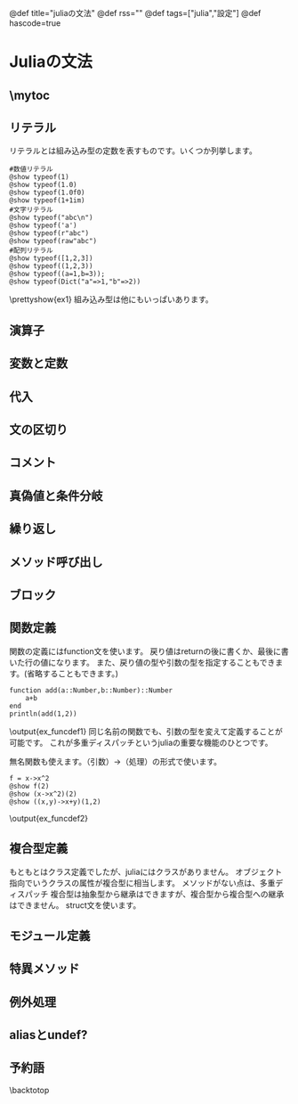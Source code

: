 @def title="juliaの文法"
@def rss=""
@def tags=["julia","設定"]
@def hascode=true
# Juliaの文法

\mytoc
---

## リテラル
リテラルとは組み込み型の定数を表すものです。いくつか列挙します。
```julia:ex1
#数値リテラル
@show typeof(1)
@show typeof(1.0)
@show typeof(1.0f0)
@show typeof(1+1im)
#文字リテラル
@show typeof("abc\n")
@show typeof('a')
@show typeof(r"abc")
@show typeof(raw"abc")
#配列リテラル
@show typeof([1,2,3])
@show typeof((1,2,3))
@show typeof((a=1,b=3));
@show typeof(Dict("a"=>1,"b"=>2))
```
\prettyshow{ex1}
組み込み型は他にもいっぱいあります。

## 演算子
## 変数と定数
## 代入
## 文の区切り
## コメント
## 真偽値と条件分岐
## 繰り返し
## メソッド呼び出し
## ブロック
## 関数定義
関数の定義にはfunction文を使います。
戻り値はreturnの後に書くか、最後に書いた行の値になります。
また、戻り値の型や引数の型を指定することもできます。(省略することもできます。)
```julia:ex_funcdef1
function add(a::Number,b::Number)::Number
    a+b
end
println(add(1,2))
```
\output{ex_funcdef1}
同じ名前の関数でも、引数の型を変えて定義することが可能です。
これが多重ディスパッチというjuliaの重要な機能のひとつです。

無名関数も使えます。（引数）->（処理）の形式で使います。
```julia:ex_funcdef2
f = x->x^2
@show f(2)
@show (x->x^2)(2)
@show ((x,y)->x+y)(1,2)
```
\output{ex_funcdef2}
## 複合型定義
もともとはクラス定義でしたが、juliaにはクラスがありません。
オブジェクト指向でいうクラスの属性が複合型に相当します。
メソッドがない点は、多重ディスパッチ
複合型は抽象型から継承はできますが、複合型から複合型への継承はできません。
struct文を使います。
## モジュール定義
## 特異メソッド
## 例外処理
## aliasとundef?
## 予約語
\backtotop